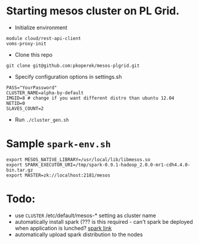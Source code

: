 Starting mesos cluster on PL Grid.
==================================

  * Initialize environment

```
module cloud/rest-api-client
voms-proxy-init
```

  * Clone this repo

```
git clone git@github.com:pkoperek/mesos-plgrid.git
```

  * Specify configuration options in settings.sh

```
PASS="YourPassword"
CLUSTER_NAME=alpha-by-default
IMGID=8 # change if you want different distro than ubuntu 12.04
NETID=0
SLAVES_COUNT=2
```

  * Run `./cluster_gen.sh`

Sample `spark-env.sh`
=====================

```
export MESOS_NATIVE_LIBRARY=/usr/local/lib/libmesos.so
export SPARK_EXECUTOR_URI=/tmp/spark-0.9.1-hadoop_2.0.0-mr1-cdh4.4.0-bin.tar.gz
export MASTER=zk://localhost:2181/mesos
```

Todo:
=====

  * use `CLUSTER` /etc/default/mesos-* setting as cluster name
  * automatically install spark (??? is this required - can't spark be deployed when application is lunched? [spark link](http://spark.apache.org/docs/0.9.1/cluster-overview.html)
  * automatically upload spark distribution to the nodes
